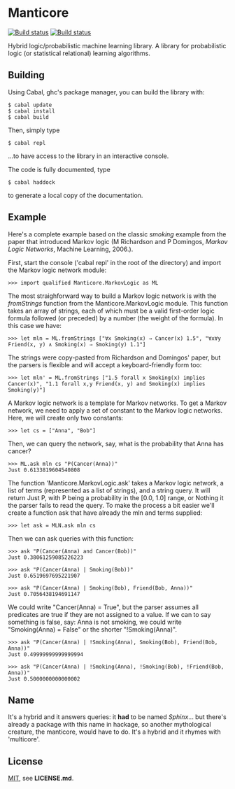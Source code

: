 # Manticore
[![Build status](https://travis-ci.org/PhDP/Manticore.svg?branch=master)](https://travis-ci.org/PhDP/Manticore)
[![Build status](https://ci.appveyor.com/api/projects/status/2g9tn9oprxm58gc6/branch/master?svg=true)](https://ci.appveyor.com/project/PhilippeDesjardinsProulx/manticore/branch/master)

Hybrid logic/probabilistic machine learning library.
A library for probabilistic logic (or statistical relational) learning
algorithms.

## Building

Using Cabal, ghc's package manager, you can build the library with:

    $ cabal update
    $ cabal install
    $ cabal build

Then, simply type

    $ cabal repl

...to have access to the library in an interactive console.

The code is fully documented, type 

    $ cabal haddock

to generate a local copy of the documentation.

## Example

Here's a complete example based on the classic *smoking* example from the
paper that introduced Markov logic (M Richardson and P Domingos,
*Markov Logic Networks*, Machine Learning, 2006.).

First, start the console ('cabal repl' in the root of the directory) and
import the Markov logic network module:

    >>> import qualified Manticore.MarkovLogic as ML

The most straighforward way to build a Markov logic network is with the
*fromStrings* function from the Manticore.MarkovLogic module. This function
takes an array of strings, each of which must be a valid first-order logic
formula followed (or preceded) by a number (the weight of the formula). In this
case we have:

    >>> let mln = ML.fromStrings ["∀x Smoking(x) ⇒ Cancer(x) 1.5", "∀x∀y Friend(x, y) ∧ Smoking(x) ⇒ Smoking(y) 1.1"]

The strings were copy-pasted from Richardson and Domingos' paper, but the
parsers is flexible and will accept a keyboard-friendly form too:

    >>> let mln' = ML.fromStrings ["1.5 forall x Smoking(x) implies Cancer(x)", "1.1 forall x,y Friend(x, y) and Smoking(x) implies Smoking(y)"]

A Markov logic network is a template for Markov networks. To get a Markov
network, we need to apply a set of constant to the Markov logic networks.
Here, we will create only two constants:

    >>> let cs = ["Anna", "Bob"]

Then, we can query the network, say, what is the probability that Anna has
cancer?

    >>> ML.ask mln cs "P(Cancer(Anna))"
    Just 0.6133819604540808

The function 'Manticore.MarkovLogic.ask' takes a Markov logic network, a list
of terms (represented as a list of strings), and a string query. It will return
Just P, with P being a probability in the [0.0, 1.0] range, or Nothing it the
parser fails to read the query. To make the process a bit easier we'll create
a function ask that have already the mln and terms supplied:

    >>> let ask = MLN.ask mln cs

Then we can ask queries with this function:

    >>> ask "P(Cancer(Anna) and Cancer(Bob))"
    Just 0.38061259085226223

    >>> ask "P(Cancer(Anna) | Smoking(Bob))"
    Just 0.6519697695221907

    >>> ask "P(Cancer(Anna) | Smoking(Bob), Friend(Bob, Anna))"
    Just 0.7056438194691147

We could write "Cancer(Anna) = True", but the parser assumes all predicates
are true if they are not assigned to a value. If we can to say something is
false, say: Anna is not smoking, we could write "Smoking(Anna) = False" or
the shorter "!Smoking(Anna)".

    >>> ask "P(Cancer(Anna) | !Smoking(Anna), Smoking(Bob), Friend(Bob, Anna))"
    Just 0.49999999999999994

    >>> ask "P(Cancer(Anna) | !Smoking(Anna), !Smoking(Bob), !Friend(Bob, Anna))"
    Just 0.5000000000000002

## Name

It's a hybrid and it answers queries: it **had** to be named *Sphinx*... but
there's already a package with this name in hackage, so another mythological
creature, the manticore, would have to do. It's a hybrid and it rhymes with
'multicore'.

## License

[MIT](http://opensource.org/licenses/MIT), see **LICENSE.md**.
